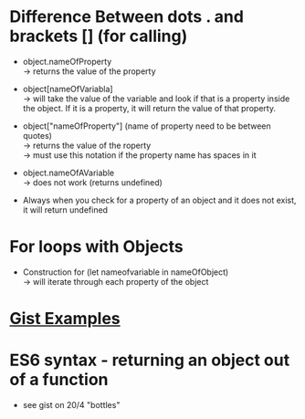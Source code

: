 # Difference Between dots . and brackets [] (for calling)

* object.nameOfProperty  
-> returns the value of the property

* object[nameOfVariabla]  
-> will take the value of the variable and look if that is a property inside the object. If it is a property, it will return the value of that property.

* object["nameOfProperty"] (name of property need to be between quotes)  
-> returns the value of the roperty  
-> must use this notation if the property name has spaces in it

* object.nameOfAVariable  
-> does not work (returns undefined)

* Always when you check for a property of an object and it does not exist, it will return undefined

# For loops with Objects

* Construction for (let nameofvariable in nameOfObject)  
-> will iterate through each property of the object

# [Gist Examples](https://gist.github.com/colevandersWands/69ac68ffd4c8b2da53a8297f2937d74c)

# ES6 syntax - returning an object out of a function
* see gist on 20/4 "bottles"